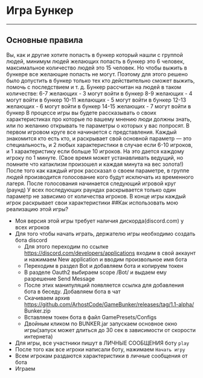 # Игра Бункер
__________
## Основные правила
Вы, как и другие хотите попасть в бункер который нашли с группой людей, минимум людей желающих попасть в бункер это 6
человек, максимальное количество людей это 15 человек. Но чтобы выжить в бункере все желающие попасть не могут.
Поэтому для этого решено было допустить в бункер только тех кто действительно сможет выжить, помочь с последствием и т. д.
Бункер рассчитан на людей в таком количестве:
    6-7 желающих - 3 могут войти в бункер
    8-9 желающих - 4 могут войти в бункер
    10-11 желающих - 5 могут войти в бункер
    12-13 желающих - 6 могут войти в бункер
    14-15 желающих - 7 могут войти в бункер
В процессе игры вы будете рассказывать о своих характеристиках про которые по вашему мнению люди должны знать, или по
желанию открывать те параметры о которых у вас попросят. В первом игровом круге все начинается с представления.
Каждый знакомится кто есть кто, и раскрывает свой основной параметр — это специальность, и 2 любых характеристики в
случае если 6-10 игроков, и 1 характеристику если больше 10 игроков.
На это дается каждому игроку по 1 минуте. (Свое время может устанавливать ведущий, но помните что катаклизм произошел и каждая минута на вес золота!)
После того как каждый игрок рассказал о своем параметре, в группе людей производится голосование кого будут исключать из временного лагеря.
После голосования начинается следующий игровой круг (раунд)
У всех последующих раундах раскрывается только один параметр не зависимо от количества игроков.
В конце игры каждый игрок раскрывает свои характеристики
##Как использовать мою реализацию этой игры?
* Моя версия этой игры требует наличия дискорда(discord.com) у всех игроков
* Для того чтобы начать играть, держателю игры необходимо создать бота discord
    * Для этого переходим по ссылке https://discord.com/developers/applications входим в свой аккаунт и нажимаем New application и вводим произвольное имя бота
    * Переходим в раздел Bot и добавляем бота и копируем токен
    * В разделе Oauth2 выбираем scope /Bot/ и выдаем ему разрешение Send Message
    * После этих манипуляций появляется ссылка для добавления бота в беседу. Добавляем бота в чат
    * Скачиваем архив https://github.com/ArhostCode/GameBunker/releases/tag/1.1-alpha/ Bunker.zip
    * Вставляем токен бота в файл GamePresets/Configs
    * Двойным кликом по BUNKER.jar запускаем основное окно игры(запуск может длиться до 30 сек в зависимости от скорости интернета)
* Для игры,  все участники пишут в ЛИЧНЫЕ СООБЩЕНИЯ боту `play`
* После того как все игроки написали боту, нажимаем `Начать игру`
* Всем игрокам раздаются характеристики в личные сообщения от бота
* Играем
